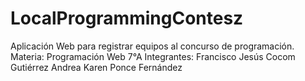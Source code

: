 # LocalProgrammingContesz
Aplicación Web para registrar equipos al concurso de programación.
Materia: Programación Web 7°A
Integrantes:
Francisco Jesús Cocom Gutiérrez
Andrea Karen Ponce Fernández
